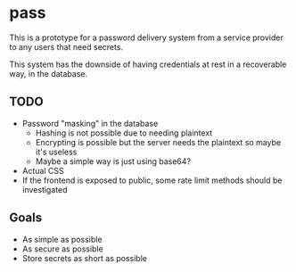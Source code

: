 # pass

This is a prototype for a password delivery system from a service provider to any users that need secrets.

This system has the downside of having credentials at rest in a recoverable way, in the database.

## TODO

* Password "masking" in the database
  * Hashing is not possible due to needing plaintext
  * Encrypting is possible but the server needs the plaintext so maybe it's useless
  * Maybe a simple way is just using base64?
* Actual CSS
* If the frontend is exposed to public, some rate limit methods should be investigated

## Goals

* As simple as possible
* As secure as possible
* Store secrets as short as possible
